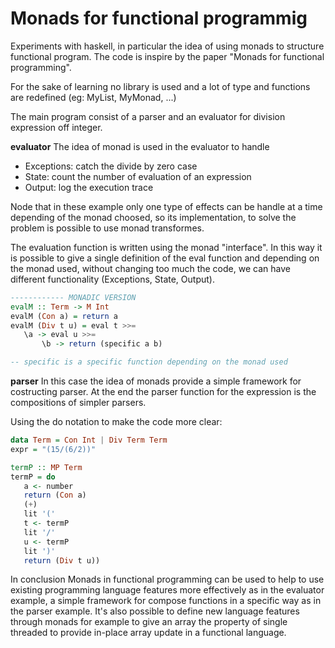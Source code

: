 # Monads for functional programmig

Experiments with haskell, in particular the idea of using monads to structure functional program.
The code is inspire by the paper "Monads for functional programming".

For the sake of learning no library is used and a lot of type and functions are redefined (eg: MyList, MyMonad, ...)

The main program consist of a parser and an evaluator for division expression off integer.

**evaluator**
The idea of monad is used in the evaluator to handle
 - Exceptions: catch the divide by zero case
 - State: count the number of evaluation of an expression
 - Output: log the execution trace

Node that in these example only one type of effects can be handle at a time depending of the monad choosed, so its implementation, to solve the problem is possible to use monad transformes.

The evaluation function is written using the monad "interface". In this way it is possible to give a single definition of the eval function and depending on the monad used, without changing too much the code, we can have different functionality (Exceptions, State, Output).

``` haskell
------------ MONADIC VERSION
evalM :: Term -> M Int
evalM (Con a) = return a
evalM (Div t u) = eval t >>= 
   \a -> eval u >>= 
       \b -> return (specific a b)

-- specific is a specific function depending on the monad used
```

**parser**
In this case the idea of monads provide a simple framework for costructing parser. At the end the parser function for the expression is the compositions of simpler parsers.

Using the do notation to make the code more clear:

``` haskell
data Term = Con Int | Div Term Term
expr = "(15/(6/2))"

termP :: MP Term
termP = do
   a <- number
   return (Con a)
   (+)
   lit '('
   t <- termP
   lit '/'
   u <- termP
   lit ')'
   return (Div t u))   
```

In conclusion Monads in functional programming can be used to help to use existing programming language features more effectively as in the evaluator example, a simple framework for compose functions in a specific way as in the parser example. It's also possible to define new language features through monads for example to give an array the property of single threaded to provide in-place array update in a functional language.
